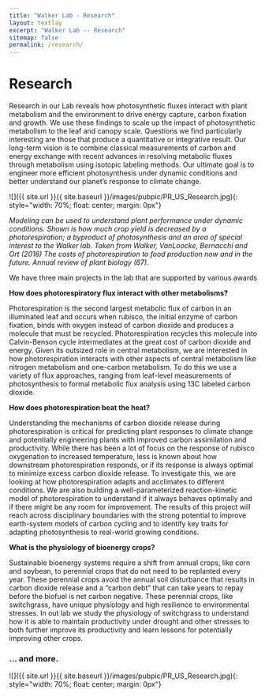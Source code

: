 ```yaml
---
title: "Walker Lab - Research"
layout: textlay
excerpt: "Walker Lab -- Research"
sitemap: false
permalink: /research/
---
```


# Research

Research in our Lab reveals how photosynthetic fluxes interact with plant metabolism and the environment to drive energy capture, carbon fixation and growth. We use these findings to scale up the impact of photosynthetic metabolism to the leaf and canopy scale. Questions we find particularly interesting are those that produce a quantitative or integrative result. Our long-term vision is to combine classical measurements of carbon and energy exchange with recent advances in resolving metabolic fluxes through metabolism using isotopic labeling methods. Our ultimate goal is to engineer more efficient photosynthesis under dynamic conditions and better understand our planet’s response to climate change.

![]({{ site.url }}{{ site.baseurl }}/images/pubpic/PR_US_Research.jpg){: style="width: 70%; float: center; margin: 0px"}

<em>Modeling can be used to understand plant performance under dynamic conditions. Shown is how much crop yield is decreased by a photorespiration; a byproduct of photosynthesis and an area of special interest to the Walker lab.
Taken from Walker, VanLoocke, Bernacchi and Ort (2016) The costs of photorespiration to food production now and in the future. Annual review of plant biology (67).</em></p>

We have three main projects in the lab that are supported by various awards

**How does photorespiratory flux interact with other metabolisms?** 

Photorespiration is the second largest metabolic flux of carbon in an illuminated leaf and occurs when rubisco, the initial enzyme of carbon fixation, binds with oxygen instead of carbon dioxide and produces a molecule that must be recycled. Photorespiration recycles this molecule into Calvin-Benson cycle intermediates at the great cost of carbon dioxide and energy. Given its outsized role in central metabolism, we are interested in how photorespiration interacts with other aspects of central metabolism like nitrogen metabolism and one-carbon metabolism. To do this we use a variety of flux approaches, ranging from leaf-level measurements of photosynthesis to formal metabolic flux analysis using 13C labeled carbon dioxide.



**How does photorespiration beat the heat?** 

Understanding the mechanisms of carbon dioxide release during photorespiration is critical for predicting plant responses to climate change and potentially engineering plants with improved carbon assimilation and productivity. While there has been a lot of focus on the response of rubisco oxygenation to increased temperature, less is known about how downstream photorespiration responds, or if its response is always optimal to minimize excess carbon dioxide release. To investigate this, we are looking at how photorespiration adapts and acclimates to different conditions. We are also building a well-parameterized reaction-kinetic model of photorespiration to understand if it always behaves optimally and if there might be any room for improvement. The results of this project will reach across disciplinary boundaries with the strong potential to improve earth-system models of carbon cycling and to identify key traits for adapting photosynthesis to real-world growing conditions.

**What is the physiology of bioenergy crops?** 

Sustainable bioenergy systems require a shift from annual crops, like corn and soybean, to perennial crops that do not need to be replanted every year. These perennial crops avoid the annual soil disturbance that results in carbon dioxide release and a “carbon debt” that can take years to repay before the biofuel is net carbon negative. These perennial crops, like switchgrass, have unique physiology and high resilience to environmental stresses. In out lab we study the physiology of switchgrass to understand how it is able to maintain productivity under drought and other stresses to both further improve its productivity and learn lessons for potentially improving other crops.

### ... and more.

![]({{ site.url }}{{ site.baseurl }}/images/pubpic/PR_US_Research.jpg){: style="width: 70%; float: center; margin: 0px"}
